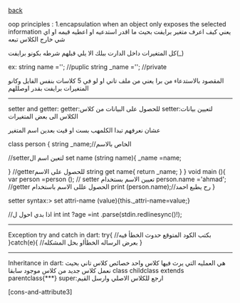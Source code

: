 [back](../README.md)

oop principles :
1.encapsulation
when an object only exposes the selected information 
يعني كيف اعرف متغير برايفت بحيث ما اقدر استدعيه او اعطيه قيمه او اي شي خارج الكلاس تبعه

كل المتغيرات داخل الدارت ببلك الا يلي قبلهم شرطه بكونو برايفت(_)

ex:
string name =''; //puplic
string _name =''; //private
 
المقصود بالاستدعاء من برا يعني من ملف تاني او لو في 5 كلاسات بنفس الفايل وكانو المتغيرات برايفت بقدر اوصللهم

_____________________

setter and getter:
getter:للحصول على البيانات من كلاس
setter:لتعيين بيانات الكلاس الى بعض المتغيرات

عشان نعرفهم تبدا الكلمهب بست او قيت بعدين اسم المتغير 

class person {
    string _name;//الخاص بالاسم

//setterلتعين اسم ال 
set name (string name){
    _name =name;

}
//getterللحصول على الاسم 
string get name{
    return _name;
}
}
void main (){
    var person =person ();
   // setter تعيين الاسم بستخدام
person.name ='ahmad';
//getter الحصول عللى الاسم باستخدام
print (person.name);//رح يطبع احمد
}
 
 setter syntax:>
 set attri-name (value){this._attri-name=value;}


  //اذا بدي احول ل int
  int ?age =int .parse(stdin.redlinesync()!);

________________________
  Exception try and catch in dart:
  try{
    //بكتب الكود المتوقع حدوث الخطأ فيه
  }catch(e){
    //بعرض الرساله الخطأاو بحل المشكله
  }

  _______________________
  Inheritance in dart:
  هي العمليه التي يرث فيها كلاس واحد خصائص كلاس تاني بحيث نعمل كلاس جديد من كلاس موجود سابقا
   class childclass extends parentclass{***}
    super:ارجع للكلاس الاصلي وارسل القيم





[cons-and-attribute3]
